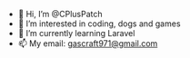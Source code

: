 - 👋 Hi, I’m @CPlusPatch
- 👀 I’m interested in coding, dogs and games
- 🌱 I’m currently learning Laravel
- 📫 My email: gascraft971@gmail.com

<!---
gascraft971/gascraft971 is a ✨ special ✨ repository because its `README.md` (this file) appears on your GitHub profile.
You can click the Preview link to take a look at your changes.
--->
